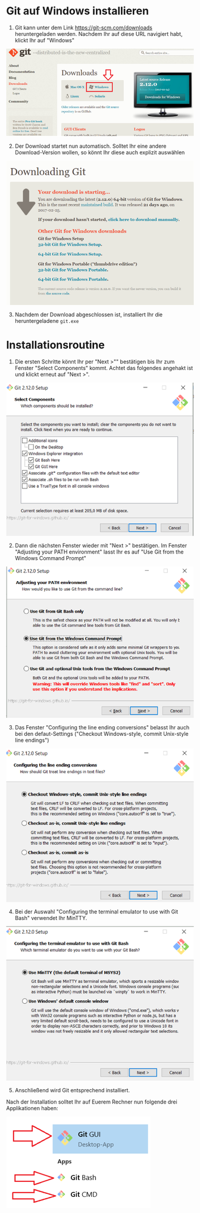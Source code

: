# Git auf Windows installieren

1. Git kann unter dem Link https://git-scm.com/downloads heruntergeladen werden. Nachdem Ihr auf diese URL navigiert habt, klickt Ihr auf "Windows"

![git-step1](res/git-step1.png "Git herunterladen")

2. Der Download startet nun automatisch. Solltet Ihr eine andere Download-Version wollen, so könnt Ihr diese auch explizit auswählen

![git-step2](res/git-step2.png "Git für Windows herunterladen")

3. Nachdem der Download abgeschlossen ist, installiert Ihr die heruntergeladene `git.exe`


# Installationsroutine
1. Die ersten Schritte könnt Ihr per "Next >"" bestätigen bis Ihr zum Fenster
"Select Components" kommt. Achtet das folgendes angehakt ist und klickt erneut auf "Next >".

![git-step3](res/git-step3.png "Komponenten wählen")

2. Dann die nächsten Fenster wieder mit "Next >" bestätigen.
Im Fenster "Adjusting your PATH environment" lasst Ihr es auf
"Use Git from the Windows Command Prompt"

![git-step4](res/git-step4.png "Installation konfigurieren")


3. Das Fenster "Configuring the line ending conversions"  belasst Ihr auch bei den defaut-Settings ("Checkout Windows-style, commit Unix-style line endings")

![git-step5](res/git-step5.png "Checkout Einstellungen")


4. Bei der Auswahl "Configuring the terminal emulator to use with Git Bash"
verwendet Ihr MinTTY.

![git-step6](res/git-step6.png "Bash konfigurieren")


5. Anschließend wird Git entsprechend installiert.

Nach der Installation solltet Ihr auf Euerem Rechner nun folgende drei Applikationen haben:

![git-step7](res/git-step7.png "Startmenü nach erfolgreicher Installation")
